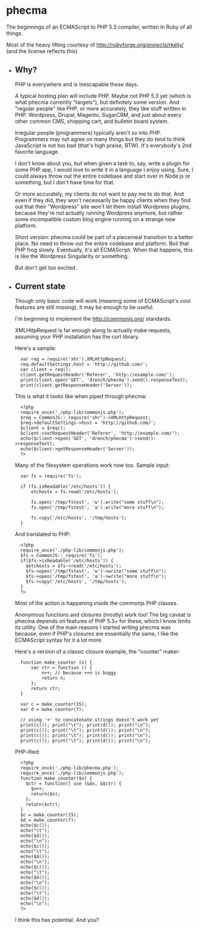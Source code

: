 phecma
======

The beginnings of an ECMAScript to PHP 5.3 compiler, written in Ruby
of all things.

Most of the heavy lifting courtesy of http://rubyforge.org/projects/rkelly/
(and the license reflects this)

* ## Why?

    PHP is everywhere and is inescapable these days.

    A typical hosting plan will include PHP. Maybe not PHP 5.3 yet
    (which is what phecma currently "targets"), but definitely some version.
    And "regular people" like PHP, or more accurately, they like stuff
    written in PHP: Wordpress, Drupal, Magento, SugarCRM, and just about
    every other common CMS, shopping cart, and bulletin board system.

    Irregular people (programmers) typically aren't so into PHP.
    Programmers may not agree on many things but they do tend to think
    JavaScript is not too bad (that's high praise, BTW).
    It's everybody's 2nd favorite language.

    I don't know about you, but when given a task to, say, write a
    plugin for some PHP app, I would love to write it in a language I
    enjoy using. Sure, I could always throw out the entire codebase and
    start over in Node.js or something, but I don't have time for that.

    Or more accurately, my clients do not want to pay me to do that.
    And even if they did, they won't necessarily be happy clients when
    they find out that their "Wordpress" site won't let them install
    Wordpress plugins, because they're not actually running Wordpress
    anymore, but rather some incompatible custom blog engine running on
    a strange new platform.

    Short version: phecma could be part of a piecemeal transition to
    a better place. No need to throw out the entire codebase and platform.
    Boil that PHP frog slowly. Eventually, it's all ECMAScript.
    When that happens, this is like the Wordpress Singularity or something.

    But don't get too excited.

* ## Current state

    Though only basic code will work (meaning some of ECMAScript's cool
    features are still missing), it may be enough to be useful.

    I'm beginning to implement the http://commonjs.org/ standards.

    XMLHttpRequest is far enough along to actually make requests,
    assuming your PHP installation has the curl library.

    Here's a sample:

        var req = require('xhr').XMLHttpRequest;
        req.defaultSettings.host = 'http://github.com/';
        var client = req();
        client.getRequestHeader('Referer', 'http://example.com/');
        print(client.open('GET', 'drench/phecma').send().responseText);
        print(client.getResponseHeader('Server'));

    This is what it looks like when piped through phecma:

        <?php
        require_once('./php-lib/commonjs.php');
        $req = CommonJS::_require('xhr')->XMLHttpRequest;
        $req->defaultSettings->host = 'http://github.com/';
        $client = $req();
        $client->setRequestHeader('Referer', 'http://example.com/');
        echo($client->open('GET', 'drench/phecma')->send()->responseText);
        echo($client->getResponseHeader('Server'));
        ?>

    Many of the filesystem operations work now too. Sample input:

        var fs = require('fs');

        if (fs.isReadable('/etc/hosts')) {
            etchosts = fs.read('/etc/hosts');

            fs.open('/tmp/fstest', 'w').write("some stuff\n");
            fs.open('/tmp/fstest', 'a').write("more stuff\n");

            fs.copy('/etc/hosts', '/tmp/hosts');
        }

    And translated to PHP:

        <?php
        require_once('./php-lib/commonjs.php');
        $fs = CommonJS::_require('fs');
        if($fs->isReadable('/etc/hosts')) {
          $etchosts = $fs->read('/etc/hosts');
          $fs->open('/tmp/fstest', 'w')->write("some stuff\n");
          $fs->open('/tmp/fstest', 'a')->write("more stuff\n");
          $fs->copy('/etc/hosts', '/tmp/hosts');
        }
        ?>

    Most of the action is happening inside the commonjs PHP classes.

    Anonymous functions and closures (mostly) work too! The big caveat is
    phecma depends on features of PHP 5.3+ for these, which I know
    limits its utility. One of the main reasons I started writing phecma
    was because, even if PHP's closures are essentially the same, I like
    the ECMAScript syntax for it a lot more.

    Here's a version of a classic closure example, the "counter" maker:

        function make_counter (n) {
            var ctr = function () {
                n++; // because ++n is buggy
                return n;
            };
            return ctr;
        }

        var c = make_counter(15);
        var d = make_counter(7);

        // using '+' to concatenate strings doesn't work yet
        print(c()); print("\t"); print(d()); print("\n");
        print(c()); print("\t"); print(d()); print("\n");
        print(c()); print("\t"); print(d()); print("\n");
        print(c()); print("\t"); print(d()); print("\n");

    PHP-ified:

        <?php
        require_once('./php-lib/phecma.php');
        require_once('./php-lib/commonjs.php');
        function make_counter($n) {
          $ctr = function() use (&$n, &$ctr) {
            $n++;
            return($n);
          };
          return($ctr);
        }
        $c = make_counter(15);
        $d = make_counter(7);
        echo($c());
        echo("\t");
        echo($d());
        echo("\n");
        echo($c());
        echo("\t");
        echo($d());
        echo("\n");
        echo($c());
        echo("\t");
        echo($d());
        echo("\n");
        echo($c());
        echo("\t");
        echo($d());
        echo("\n");
        ?>

    I think this has potential. And you?
